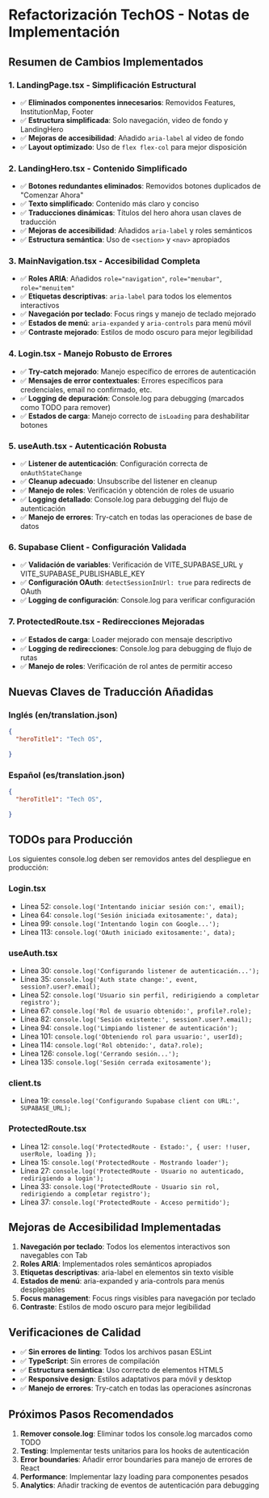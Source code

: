 # Refactorización TechOS - Notas de Implementación

## Resumen de Cambios Implementados

### 1. **LandingPage.tsx - Simplificación Estructural**
- ✅ **Eliminados componentes innecesarios**: Removidos Features, InstitutionMap, Footer
- ✅ **Estructura simplificada**: Solo navegación, video de fondo y LandingHero
- ✅ **Mejoras de accesibilidad**: Añadido `aria-label` al video de fondo
- ✅ **Layout optimizado**: Uso de `flex flex-col` para mejor disposición

### 2. **LandingHero.tsx - Contenido Simplificado**
- ✅ **Botones redundantes eliminados**: Removidos botones duplicados de "Comenzar Ahora"
- ✅ **Texto simplificado**: Contenido más claro y conciso
- ✅ **Traducciones dinámicas**: Títulos del hero ahora usan claves de traducción
- ✅ **Mejoras de accesibilidad**: Añadidos `aria-label` y roles semánticos
- ✅ **Estructura semántica**: Uso de `<section>` y `<nav>` apropiados

### 3. **MainNavigation.tsx - Accesibilidad Completa**
- ✅ **Roles ARIA**: Añadidos `role="navigation"`, `role="menubar"`, `role="menuitem"`
- ✅ **Etiquetas descriptivas**: `aria-label` para todos los elementos interactivos
- ✅ **Navegación por teclado**: Focus rings y manejo de teclado mejorado
- ✅ **Estados de menú**: `aria-expanded` y `aria-controls` para menú móvil
- ✅ **Contraste mejorado**: Estilos de modo oscuro para mejor legibilidad

### 4. **Login.tsx - Manejo Robusto de Errores**
- ✅ **Try-catch mejorado**: Manejo específico de errores de autenticación
- ✅ **Mensajes de error contextuales**: Errores específicos para credenciales, email no confirmado, etc.
- ✅ **Logging de depuración**: Console.log para debugging (marcados como TODO para remover)
- ✅ **Estados de carga**: Manejo correcto de `isLoading` para deshabilitar botones

### 5. **useAuth.tsx - Autenticación Robusta**
- ✅ **Listener de autenticación**: Configuración correcta de `onAuthStateChange`
- ✅ **Cleanup adecuado**: Unsubscribe del listener en cleanup
- ✅ **Manejo de roles**: Verificación y obtención de roles de usuario
- ✅ **Logging detallado**: Console.log para debugging del flujo de autenticación
- ✅ **Manejo de errores**: Try-catch en todas las operaciones de base de datos

### 6. **Supabase Client - Configuración Validada**
- ✅ **Validación de variables**: Verificación de VITE_SUPABASE_URL y VITE_SUPABASE_PUBLISHABLE_KEY
- ✅ **Configuración OAuth**: `detectSessionInUrl: true` para redirects de OAuth
- ✅ **Logging de configuración**: Console.log para verificar configuración

### 7. **ProtectedRoute.tsx - Redirecciones Mejoradas**
- ✅ **Estados de carga**: Loader mejorado con mensaje descriptivo
- ✅ **Logging de redirecciones**: Console.log para debugging de flujo de rutas
- ✅ **Manejo de roles**: Verificación de rol antes de permitir acceso

## Nuevas Claves de Traducción Añadidas

### Inglés (en/translation.json)
```json
{
  "heroTitle1": "Tech OS",
 
}
```

### Español (es/translation.json)
```json
{
  "heroTitle1": "Tech OS",
  
}
```

## TODOs para Producción

Los siguientes console.log deben ser removidos antes del despliegue en producción:

### Login.tsx
- Línea 52: `console.log('Intentando iniciar sesión con:', email);`
- Línea 64: `console.log('Sesión iniciada exitosamente:', data);`
- Línea 99: `console.log('Intentando login con Google...');`
- Línea 113: `console.log('OAuth iniciado exitosamente:', data);`

### useAuth.tsx
- Línea 30: `console.log('Configurando listener de autenticación...');`
- Línea 35: `console.log('Auth state change:', event, session?.user?.email);`
- Línea 52: `console.log('Usuario sin perfil, redirigiendo a completar registro');`
- Línea 67: `console.log('Rol de usuario obtenido:', profile?.role);`
- Línea 82: `console.log('Sesión existente:', session?.user?.email);`
- Línea 94: `console.log('Limpiando listener de autenticación');`
- Línea 101: `console.log('Obteniendo rol para usuario:', userId);`
- Línea 114: `console.log('Rol obtenido:', data?.role);`
- Línea 126: `console.log('Cerrando sesión...');`
- Línea 135: `console.log('Sesión cerrada exitosamente');`

### client.ts
- Línea 19: `console.log('Configurando Supabase client con URL:', SUPABASE_URL);`

### ProtectedRoute.tsx
- Línea 12: `console.log('ProtectedRoute - Estado:', { user: !!user, userRole, loading });`
- Línea 15: `console.log('ProtectedRoute - Mostrando loader');`
- Línea 27: `console.log('ProtectedRoute - Usuario no autenticado, redirigiendo a login');`
- Línea 33: `console.log('ProtectedRoute - Usuario sin rol, redirigiendo a completar registro');`
- Línea 37: `console.log('ProtectedRoute - Acceso permitido');`

## Mejoras de Accesibilidad Implementadas

1. **Navegación por teclado**: Todos los elementos interactivos son navegables con Tab
2. **Roles ARIA**: Implementados roles semánticos apropiados
3. **Etiquetas descriptivas**: aria-label en elementos sin texto visible
4. **Estados de menú**: aria-expanded y aria-controls para menús desplegables
5. **Focus management**: Focus rings visibles para navegación por teclado
6. **Contraste**: Estilos de modo oscuro para mejor legibilidad

## Verificaciones de Calidad

- ✅ **Sin errores de linting**: Todos los archivos pasan ESLint
- ✅ **TypeScript**: Sin errores de compilación
- ✅ **Estructura semántica**: Uso correcto de elementos HTML5
- ✅ **Responsive design**: Estilos adaptativos para móvil y desktop
- ✅ **Manejo de errores**: Try-catch en todas las operaciones asíncronas

## Próximos Pasos Recomendados

1. **Remover console.log**: Eliminar todos los console.log marcados como TODO
2. **Testing**: Implementar tests unitarios para los hooks de autenticación
3. **Error boundaries**: Añadir error boundaries para manejo de errores de React
4. **Performance**: Implementar lazy loading para componentes pesados
5. **Analytics**: Añadir tracking de eventos de autenticación para debugging

